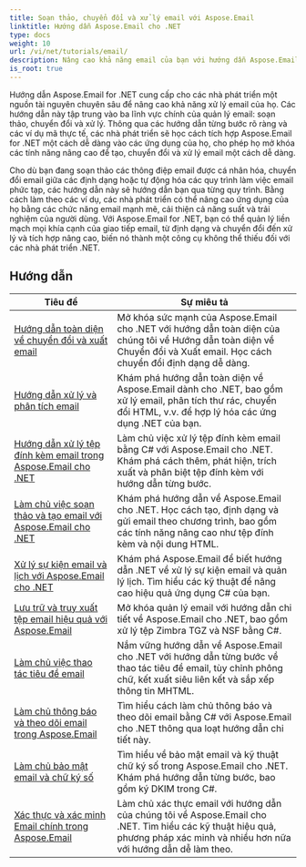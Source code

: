 ```yaml
---
title: Soạn thảo, chuyển đổi và xử lý email với Aspose.Email
linktitle: Hướng dẫn Aspose.Email cho .NET
type: docs
weight: 10
url: /vi/net/tutorials/email/
description: Nâng cao khả năng email của bạn với hướng dẫn Aspose.Email cho .NET. Tìm hiểu cách soạn, chuyển đổi và xử lý email để quản lý email nâng cao.
is_root: true
---
```


Hướng dẫn Aspose.Email for .NET cung cấp cho các nhà phát triển một nguồn tài nguyên chuyên sâu để nâng cao khả năng xử lý email của họ. Các hướng dẫn này tập trung vào ba lĩnh vực chính của quản lý email: soạn thảo, chuyển đổi và xử lý. Thông qua các hướng dẫn từng bước rõ ràng và các ví dụ mã thực tế, các nhà phát triển sẽ học cách tích hợp Aspose.Email for .NET một cách dễ dàng vào các ứng dụng của họ, cho phép họ mở khóa các tính năng nâng cao để tạo, chuyển đổi và xử lý email một cách dễ dàng.

Cho dù bạn đang soạn thảo các thông điệp email được cá nhân hóa, chuyển đổi email giữa các định dạng hoặc tự động hóa các quy trình làm việc email phức tạp, các hướng dẫn này sẽ hướng dẫn bạn qua từng quy trình. Bằng cách làm theo các ví dụ, các nhà phát triển có thể nâng cao ứng dụng của họ bằng các chức năng email mạnh mẽ, cải thiện cả năng suất và trải nghiệm của người dùng. Với Aspose.Email for .NET, bạn có thể quản lý liền mạch mọi khía cạnh của giao tiếp email, từ định dạng và chuyển đổi đến xử lý và tích hợp nâng cao, biến nó thành một công cụ không thể thiếu đối với các nhà phát triển .NET.

## Hướng dẫn
| Tiêu đề | Sự miêu tả |
| --- | --- | 
| [Hướng dẫn toàn diện về chuyển đổi và xuất email](./comprehensive-guide-to-email-conversion-and-export/) | Mở khóa sức mạnh của Aspose.Email cho .NET với hướng dẫn toàn diện của chúng tôi về Hướng dẫn toàn diện về Chuyển đổi và Xuất email. Học cách chuyển đổi định dạng dễ dàng. |
| [Hướng dẫn xử lý và phân tích email](./guide-to-email-processing-and-analysis/) | Khám phá hướng dẫn toàn diện về Aspose.Email dành cho .NET, bao gồm xử lý email, phân tích thư rác, chuyển đổi HTML, v.v. để hợp lý hóa các ứng dụng .NET của bạn. | 
| [Hướng dẫn xử lý tệp đính kèm email trong Aspose.Email cho .NET](./handling-email-attachments/) | Làm chủ việc xử lý tệp đính kèm email bằng C# với Aspose.Email cho .NET. Khám phá cách thêm, phát hiện, trích xuất và phân biệt tệp đính kèm với hướng dẫn từng bước. |
| [Làm chủ việc soạn thảo và tạo email với Aspose.Email cho .NET](./mastering-email-composition-and-creation/) | Khám phá hướng dẫn về Aspose.Email cho .NET. Học cách tạo, định dạng và gửi email theo chương trình, bao gồm các tính năng nâng cao như tệp đính kèm và nội dung HTML. |
| [Xử lý sự kiện email và lịch với Aspose.Email cho .NET](./handling-email-events-and-calendar/) | Khám phá Aspose.Email để biết hướng dẫn .NET về xử lý sự kiện email và quản lý lịch. Tìm hiểu các kỹ thuật để nâng cao hiệu quả ứng dụng C# của bạn. |
| [Lưu trữ và truy xuất tệp email hiệu quả với Aspose.Email](./email-files-storage-and-retrieval/) | Mở khóa quản lý email với hướng dẫn chi tiết về Aspose.Email cho .NET, bao gồm xử lý tệp Zimbra TGZ và NSF bằng C#. |
| [Làm chủ việc thao tác tiêu đề email](./mastering-email-header-manipulation/) | Nắm vững hướng dẫn về Aspose.Email cho .NET với hướng dẫn từng bước về thao tác tiêu đề email, tùy chỉnh phông chữ, kết xuất siêu liên kết và sắp xếp thông tin MHTML. |
| [Làm chủ thông báo và theo dõi email trong Aspose.Email](./mastering-email-notifications-and-tracking/) | Tìm hiểu cách làm chủ thông báo và theo dõi email bằng C# với Aspose.Email cho .NET thông qua loạt hướng dẫn chi tiết này. |
| [Làm chủ bảo mật email và chữ ký số](./mastering-email-security-and-signatures/) | Tìm hiểu về bảo mật email và kỹ thuật chữ ký số trong Aspose.Email cho .NET. Khám phá hướng dẫn từng bước, bao gồm ký DKIM trong C#. |
| [Xác thực và xác minh Email chính trong Aspose.Email](./master-email-validation-and-verification/) | Làm chủ xác thực email với hướng dẫn của chúng tôi về Aspose.Email cho .NET. Tìm hiểu các kỹ thuật hiệu quả, phương pháp xác minh và nhiều hơn nữa với hướng dẫn dễ làm theo. |
